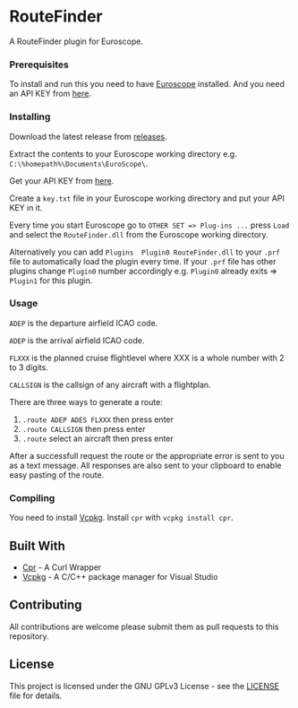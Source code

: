 # RouteFinder

A RouteFinder plugin for Euroscope.

### Prerequisites

To install and run this you need to have [Euroscope](https://www.euroscope.hu/) installed. And you need an API KEY from [here](https://routefinder-61e37.web.app/).

### Installing

Download the latest release from [releases](https://github.com/Huijaaja42/routefinder/releases/latest).

Extract the contents to your Euroscope working directory e.g. `C:\%homepath%\Documents\EuroScope\`.

Get your API KEY from [here](https://routefinder-61e37.web.app/).

Create a `key.txt` file in your Euroscope working directory and put your API KEY in it.

Every time you start Euroscope go to  `OTHER SET => Plug-ins ...` press `Load` and select the `RouteFinder.dll` from the Euroscope working directory.

Alternatively you can add `Plugins	Plugin0	RouteFinder.dll` to your `.prf` file to automatically load the plugin every time. If your `.prf` file has other plugins change `Plugin0` number accordingly e.g. `Plugin0` already exits => `Plugin1` for this plugin.

### Usage

`ADEP` is the departure airfield ICAO code.

`ADEP` is the arrival airfield ICAO code.

`FLXXX` is the planned cruise flightlevel where XXX is a whole number with 2 to 3 digits.

`CALLSIGN` is the callsign of any aircraft with a flightplan.

There are three ways to generate a route:

1. `.route ADEP ADES FLXXX` then press enter
2. `.route CALLSIGN` then press enter
3. `.route` select an aircraft then press enter

After a successfull request the route or the appropriate error is sent to you as a text message. All responses are also sent to your clipboard to enable easy pasting of the route.

### Compiling

You need to install [Vcpkg](https://github.com/microsoft/vcpkg). Install `cpr` with `vcpkg install cpr`.

## Built With

* [Cpr](https://whoshuu.github.io/cpr/) - A Curl Wrapper
* [Vcpkg](https://github.com/microsoft/vcpkg) - A C/C++ package manager for Visual Studio

## Contributing

All contributions are welcome please submit them as pull requests to this repository.

## License

This project is licensed under the GNU GPLv3 License - see the [LICENSE](LICENSE) file for details.
